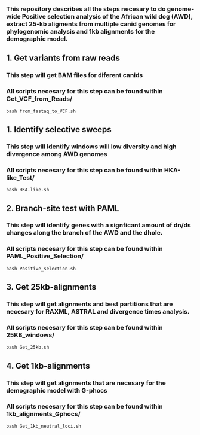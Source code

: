 ### This repository describes all the steps necesary to do genome-wide Positive selection analysis of the African wild dog (AWD), extract 25-kb aligments from multiple canid genomes for phylogenomic analysis and 1kb alignments for the demographic model.

## 1. Get variants from raw reads 
### This step will get BAM files for diferent canids
### All scripts necesary for this step can be found within Get_VCF_from_Reads/
`bash from_fastaq_to_VCF.sh`

## 1. Identify selective sweeps
### This step will identify windows will low diversity and high divergence among AWD genomes 
### All scripts necesary for this step can be found within HKA-like_Test/
`bash HKA-like.sh`

## 2. Branch-site test with PAML
### This step will identify genes with a signficant amount of dn/ds changes along the branch of the AWD and the dhole.
### All scripts necesary for this step can be found within PAML_Positive_Selection/
`bash Positive_selection.sh`

## 3. Get 25kb-alignments
### This step will get alignments and best partitions that are necesary for RAXML, ASTRAL and divergence times analysis.
### All scripts necesary for this step can be found within 25KB_windows/
`bash Get_25kb.sh`

## 4. Get 1kb-alignments
### This step will get alignments that are necesary for the demographic model with G-phocs
### All scripts necesary for this step can be found within 1kb_alignments_Gphocs/
`bash Get_1kb_neutral_loci.sh`
